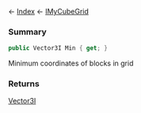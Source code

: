 ← [Index](Api-Index) ← [IMyCubeGrid](VRage.Game.ModAPI.Ingame.IMyCubeGrid)

### Summary

```csharp
public Vector3I Min { get; }
```

Minimum coordinates of blocks in grid

### Returns

[Vector3I](VRageMath.Vector3I)

